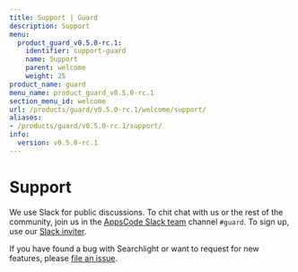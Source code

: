 ```yaml
---
title: Support | Guard
description: Support
menu:
  product_guard_v0.5.0-rc.1:
    identifier: support-guard
    name: Support
    parent: welcome
    weight: 25
product_name: guard
menu_name: product_guard_v0.5.0-rc.1
section_menu_id: welcome
url: /products/guard/v0.5.0-rc.1/welcome/support/
aliases:
- /products/guard/v0.5.0-rc.1/support/
info:
  version: v0.5.0-rc.1
---
```


# Support

We use Slack for public discussions. To chit chat with us or the rest of the community, join us in the [AppsCode Slack team](https://appscode.slack.com/messages/C8M8HANQ0/details/) channel `#guard`. To sign up, use our [Slack inviter](https://slack.appscode.com/).

If you have found a bug with Searchlight or want to request for new features, please [file an issue](https://github.com/appscode/guard/issues/new).
